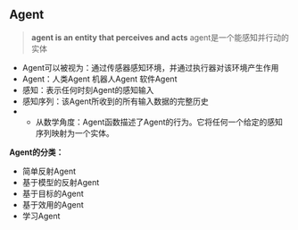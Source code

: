 ## Agent
> **agent is an entity that perceives and acts**
> agent是一个能感知并行动的实体

- Agent可以被视为：通过传感器感知环境，并通过执行器对该环境产生作用
- Agent：人类Agent 机器人Agent  软件Agent
- 感知：表示任何时刻Agent的感知输入
- 感知序列：该Agent所收到的所有输入数据的完整历史
- - 从数学角度：Agent函数描述了Agent的行为。它将任何一个给定的感知序列映射为一个实体。

**Agent的分类：**
- 简单反射Agent 
- 基于模型的反射Agent 
- 基于目标的Agent 
- 基于效用的Agent 
- 学习Agent